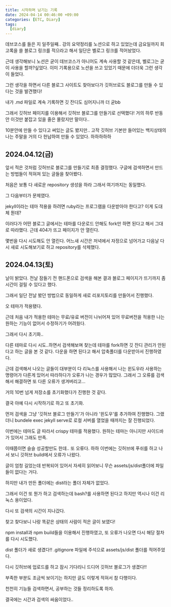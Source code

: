 ```yaml
---
title: 시작하며 남기는 기록
date: 2024-04-14 00:46:00 +09:00
categories: [ETC, Diary]
tags: 
  [diary]
---
```


데브코스를 들은 지 일주일째..
강의 요약정리를 노션으로 하고 있었는데
금요일까지 회고록을 쓸 블로그 링크를 적으라고 해서 일단은 벨로그 링크를 적어놨었다.

근데 생각해보니 노션은 굳이 데브코스가 아니어도 계속 사용할 것 같은데, 벨로그는 굳이 사용을 할까?싶었다. 이미 기록용으로 노션을 쓰고 있었기 때문에 더더욱 그런 생각이 들었다.

그런 생각을 하면서 다른 블로그 사이트도 찾아보다가
깃허브로도 블로그를 만들 수 있다는 것을 발견했다!

내가 .md 파일로 계속 기록하면
깃 잔디도 심어지니까 더 굳bb

그래서 깃허브 페이지를 이용해서 깃허브 블로그를 만들기로 선택했다!
거의 하루 반동안 이것만 붙잡고 있을 줄은 몰랐지만 말이다..

10분안에 만들 수 있다고 써있는 글도 봤지만.. 고작 깃허브 기본만 들어있는 백지상태의 나는 주말을 거의 다 헌납하여 만들 수 있었다. 하하하하하


## 2024.04.12(금)


앞서 적은 것처럼 깃허브로 블로그를 만들기로 최종 결정했다. 구글에 검색하면서 만드는 방법들이 적혀져 있는 글들을 찾아봤다.


처음은 보통 다 새로운 repository 생성을 하라 그래서 여기까지는 동일했다.

그 다음부터가 문제였다.

jekyll이라는 테마 적용을 하려면 ruby라는 프로그램을 다운받아야 한다고? 이게 도대체 뭔데?

이러다가 어떤 블로그 글에서는 테마를 다운로드 안해도 fork만 하면 된다고 해서 그대로 따라했다. 근데 404가 뜨고 페이지가 안 열린다.

몇번을 다시 시도해도 안 열린다.
어느새 시간은 저녁에서 자정으로 넘어가고 다음날 다시 새로 시도해보기로 하고 repository를 삭제했다.

## 2024.04.13(토)
 날이 밝았다. 전날 잠들기 전 핸드폰으로 검색을 해본 결과 블로그 페이지가 뜨기까지 좀 시간이 걸릴 수 있다고 했다.

 그래서 일단 전날 봤던 방법으로
 동일하게 새로 리포지토리를 만들어서 진행했다.

 오 테마가 적용됐다.

 근데 처음 내가 적용한 테마는 무료/유료 버전이 나뉘어져 있어 무료버전을 적용한 나는 원하는 기능이 없어서 수정하기가 어려웠다.

 그래서 다시 초기화..

 다른 테마로 다시 시도..하면서
 검색해보며 찾는데 테마를 fork하면 깃 잔디 관리가 안된다고 하는 글을 본 것 같다. 다운을 하면 된다고 해서 압축폴더를 다운받아서 진행하였다.

 근데 검색해서 나오는 글들이 대부분이 다 리눅스를 사용해서 나는 윈도우라 사용하는 명령어가 다른게 있어서 따라하다가 오류가 나는 경우가 많았다. 그래서 그 오류를 검색해서 해결하면 또 다른 오류가 생겨버리고...

 거의 10번 넘게 저장소를 초기화했다가 진행한 것 같다.

결국 아예 다시 시작하기로 하고 또 초기화.

먼저 검색을 그냥 '깃허브 블로그 만들기'가 아니라 '윈도우'를 추가하여 진행했다. 그랬더니 bundele exec jekyll serve로 로컬 서버를 열었을 때까지는 잘 진행되었다.

이번에는 테마도 글 따라서 crispy 테마를 적용했다. 원하는 테마는 아니지만 사이드바가 있어서 그래도 만족.

이때쯤이면 슬슬 성공할만도 한데..
또 오류다. 하하
이번에는 깃허브에 푸쉬를 하고 나서 보니 깃허브 build에서 오류가 나왔다.

글이 엄청 길었는데 반복되어 있어서 자세히 읽어보니 무슨 assets/js/dist폴더에 파일들이 없다는 거다.

하지만 내가 만든 폴더에는 dist라는 폴더 자체가 없었다.

그래서 이건 또 뭔가 하고 검색하는데
bash?를 사용하면 된다고 하지만 역시나 이건 리눅스 용이었다.

다시 또 검색의 시간이 지나갔다.

찾고 찾다보니 나랑 똑같은 상태의 사람이 적은 글이 보였다!

npm install과 npm build들을 이용해서 진행하였고, 또 오류가 나오면 다시 해당 절차를 다시 시도했다.

dist 폴더가 새로 생겼다!!
.gitignore 파일에 주석으로 assets/js/dist 폴더를 적어주었다.

다시 깃허브에 업로드를 하고
잠시 기다리니 드디어 깃허브 블로그가 생겼다!!

부족한 부분도 조금씩 보이기는 하지만
글도 이렇게 적혀서 참 다행이다.

천천히 기능들 검색하면서, 공부하는 것들 정리하도록 하자.

결국에는 시간과 검색의 싸움이었다..
